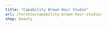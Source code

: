 ```yaml
---
title: "Capability Brown Hair Studio"
url: /toronto/capability-brown-hair-studio/
shop: beauty
---
```

